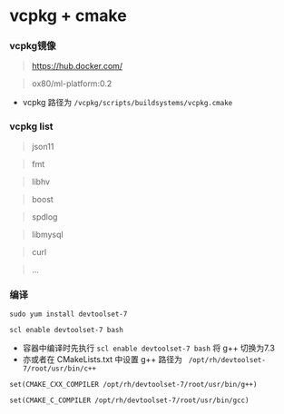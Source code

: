# vcpkg + cmake

### vcpkg镜像 


> https://hub.docker.com/

> ox80/ml-platform:0.2

* vcpkg 路径为 `/vcpkg/scripts/buildsystems/vcpkg.cmake`

### vcpkg list

> json11

> fmt

> libhv

> boost

> spdlog

> libmysql

> curl

> ...


### 编译

```
sudo yum install devtoolset-7

scl enable devtoolset-7 bash
```

* 容器中编译时先执行 `scl enable devtoolset-7 bash` 将 g++ 切换为7.3
* 亦或者在 CMakeLists.txt 中设置 g++ 路径为 ` /opt/rh/devtoolset-7/root/usr/bin/c++`

```
set(CMAKE_CXX_COMPILER /opt/rh/devtoolset-7/root/usr/bin/g++)

set(CMAKE_C_COMPILER /opt/rh/devtoolset-7/root/usr/bin/gcc)
```
